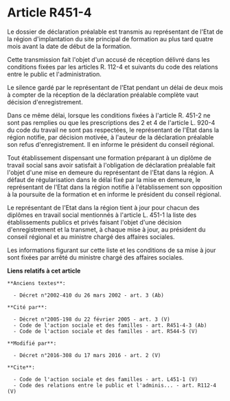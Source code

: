 # Article R451-4

Le dossier de déclaration préalable est transmis au représentant de l'Etat de la région d'implantation du site principal de
formation au plus tard quatre mois avant la date de début de la formation. 

Cette transmission fait l'objet d'un accusé de réception délivré dans les conditions fixées par les articles R. 112-4 et
suivants du code des relations entre le public et l'administration. 

Le silence gardé par le représentant de l'Etat pendant un délai de deux mois à compter de la réception de la déclaration
préalable complète vaut décision d'enregistrement. 

Dans ce même délai, lorsque les conditions fixées à l'article R. 451-2 ne sont pas remplies ou que les prescriptions des 2 et
4 de l'article L. 920-4 du code du travail ne sont pas respectées, le représentant de l'Etat dans la région notifie, par
décision motivée, à l'auteur de la déclaration préalable son refus d'enregistrement. Il en informe le président du conseil
régional. 

Tout établissement dispensant une formation préparant à un diplôme de travail social sans avoir satisfait à l'obligation de
déclaration préalable fait l'objet d'une mise en demeure du représentant de l'Etat dans la région. A défaut de régularisation
dans le délai fixé par la mise en demeure, le représentant de l'Etat dans la région notifie à l'établissement son opposition
à la poursuite de la formation et en informe le président du conseil régional. 

Le représentant de l'Etat dans la région tient à jour pour chacun des diplômes en travail social mentionnés à l'article L.
451-1 la liste des établissements publics et privés faisant l'objet d'une décision d'enregistrement et la transmet, à chaque
mise à jour, au président du conseil régional et au ministre chargé des affaires sociales. 

Les informations figurant sur cette liste et les conditions de sa mise à jour sont fixées par arrêté du ministre chargé des
affaires sociales.

**Liens relatifs à cet article**

	**Anciens textes**:

	  - Décret n°2002-410 du 26 mars 2002 - art. 3 (Ab)

	**Cité par**:

	  - Décret n°2005-198 du 22 février 2005 - art. 3 (V)
	  - Code de l'action sociale et des familles - art. R451-4-3 (Ab)
	  - Code de l'action sociale et des familles - art. R544-5 (V)

	**Modifié par**:

	  - Décret n°2016-308 du 17 mars 2016 - art. 2 (V)

	**Cite**:

	  - Code de l'action sociale et des familles - art. L451-1 (V)
	  - Code des relations entre le public et l'adminis... - art. R112-4 (V)
